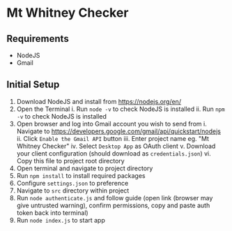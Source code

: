 # Mt Whitney Checker

## Requirements

- NodeJS
- Gmail

## Initial Setup
1. Download NodeJS and install from https://nodejs.org/en/
2. Open the Terminal
    i. Run `node -v` to check NodeJS is installed
    ii. Run `npm -v` to check NodeJS is installed
3. Open browser and log into Gmail account you wish to send from
    i. Navigate to https://developers.google.com/gmail/api/quickstart/nodejs 
    ii. Click `Enable the Gmail API` button
    iii. Enter project name eg. "Mt Whitney Checker"
    iv. Select `Desktop App` as OAuth client
    v. Download your client configuration (should download as `credentials.json`)
    vi. Copy this file to project root directory
4. Open terminal and navigate to project directory
5. Run `npm install` to install required packages
6. Configure `settings.json` to preference
7. Navigate to `src` directory within project
8. Run `node authenticate.js` and follow guide (open link (browser may give untrusted warning), confirm permissions, copy and paste auth token back into terminal)
9. Run `node index.js` to start app